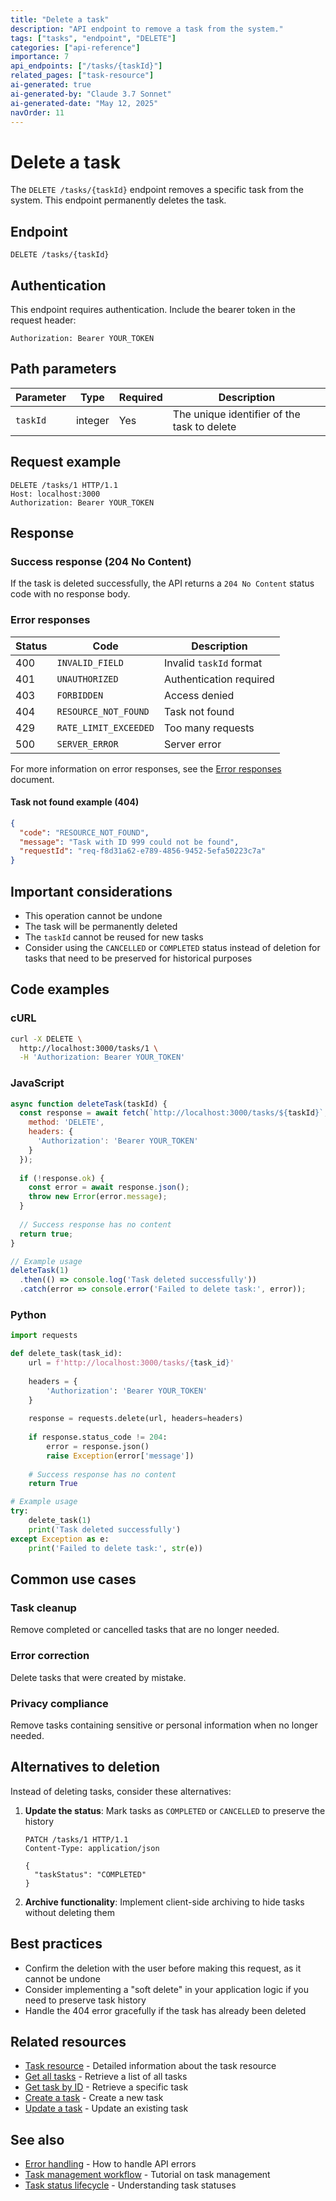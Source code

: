 ```yaml
---
title: "Delete a task"
description: "API endpoint to remove a task from the system."
tags: ["tasks", "endpoint", "DELETE"]
categories: ["api-reference"]
importance: 7
api_endpoints: ["/tasks/{taskId}"]
related_pages: ["task-resource"]
ai-generated: true
ai-generated-by: "Claude 3.7 Sonnet"
ai-generated-date: "May 12, 2025"
navOrder: 11
---
```


# Delete a task

The `DELETE /tasks/{taskId}` endpoint removes a specific task from the system. This endpoint permanently deletes the task.

## Endpoint

```
DELETE /tasks/{taskId}
```

## Authentication

This endpoint requires authentication. Include the bearer token in the request header:

```
Authorization: Bearer YOUR_TOKEN
```

## Path parameters

| Parameter | Type | Required | Description |
|-----------|------|----------|-------------|
| `taskId` | integer | Yes | The unique identifier of the task to delete |

## Request example

```http
DELETE /tasks/1 HTTP/1.1
Host: localhost:3000
Authorization: Bearer YOUR_TOKEN
```

## Response

### Success response (204 No Content)

If the task is deleted successfully, the API returns a `204 No Content` status code with no response body.

### Error responses

| Status | Code | Description |
|--------|------|-------------|
| 400 | `INVALID_FIELD` | Invalid `taskId` format |
| 401 | `UNAUTHORIZED` | Authentication required |
| 403 | `FORBIDDEN` | Access denied |
| 404 | `RESOURCE_NOT_FOUND` | Task not found |
| 429 | `RATE_LIMIT_EXCEEDED` | Too many requests |
| 500 | `SERVER_ERROR` | Server error |

For more information on error responses, see the [Error responses](error-responses.html) document.

#### Task not found example (404)

```json
{
  "code": "RESOURCE_NOT_FOUND",
  "message": "Task with ID 999 could not be found",
  "requestId": "req-f8d31a62-e789-4856-9452-5efa50223c7a"
}
```

## Important considerations

- This operation cannot be undone
- The task will be permanently deleted
- The `taskId` cannot be reused for new tasks
- Consider using the `CANCELLED` or `COMPLETED` status instead of deletion for tasks that need to be preserved for historical purposes

## Code examples

### cURL

```bash
curl -X DELETE \
  http://localhost:3000/tasks/1 \
  -H 'Authorization: Bearer YOUR_TOKEN'
```

### JavaScript

```javascript
async function deleteTask(taskId) {
  const response = await fetch(`http://localhost:3000/tasks/${taskId}`, {
    method: 'DELETE',
    headers: {
      'Authorization': 'Bearer YOUR_TOKEN'
    }
  });
  
  if (!response.ok) {
    const error = await response.json();
    throw new Error(error.message);
  }
  
  // Success response has no content
  return true;
}

// Example usage
deleteTask(1)
  .then(() => console.log('Task deleted successfully'))
  .catch(error => console.error('Failed to delete task:', error));
```

### Python

```python
import requests

def delete_task(task_id):
    url = f'http://localhost:3000/tasks/{task_id}'
    
    headers = {
        'Authorization': 'Bearer YOUR_TOKEN'
    }
    
    response = requests.delete(url, headers=headers)
    
    if response.status_code != 204:
        error = response.json()
        raise Exception(error['message'])
    
    # Success response has no content
    return True

# Example usage
try:
    delete_task(1)
    print('Task deleted successfully')
except Exception as e:
    print('Failed to delete task:', str(e))
```

## Common use cases

### Task cleanup

Remove completed or cancelled tasks that are no longer needed.

### Error correction

Delete tasks that were created by mistake.

### Privacy compliance

Remove tasks containing sensitive or personal information when no longer needed.

## Alternatives to deletion

Instead of deleting tasks, consider these alternatives:

1. **Update the status**: Mark tasks as `COMPLETED` or `CANCELLED` to preserve the history
   ```http
   PATCH /tasks/1 HTTP/1.1
   Content-Type: application/json
   
   {
     "taskStatus": "COMPLETED"
   }
   ```

2. **Archive functionality**: Implement client-side archiving to hide tasks without deleting them

## Best practices

- Confirm the deletion with the user before making this request, as it cannot be undone
- Consider implementing a "soft delete" in your application logic if you need to preserve task history
- Handle the 404 error gracefully if the task has already been deleted

## Related resources

- [Task resource](../resources/task-resource.html) - Detailed information about the task resource
- [Get all tasks](get-all-tasks.html) - Retrieve a list of all tasks
- [Get task by ID](get-task-by-id.html) - Retrieve a specific task
- [Create a task](create-task.html) - Create a new task
- [Update a task](update-task.html) - Update an existing task

## See also

- [Error handling](../core-concepts/error-handling.html) - How to handle API errors
- [Task management workflow](../tutorials/task-management-workflow.html) - Tutorial on task management
- [Task status lifecycle](../core-concepts/task-status-lifecycle.html) - Understanding task statuses


